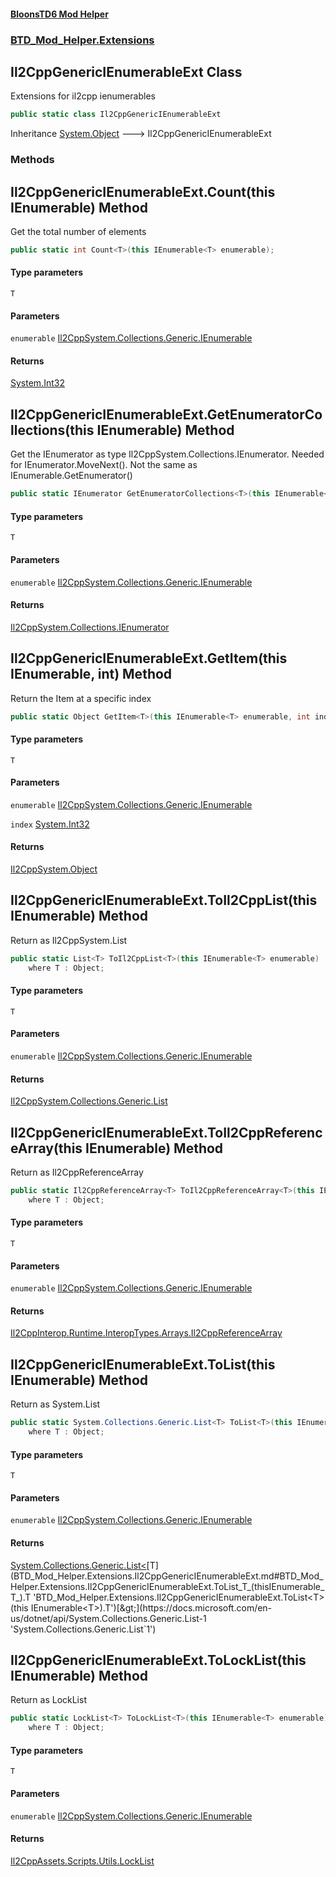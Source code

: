 #### [BloonsTD6 Mod Helper](README.md 'README')
### [BTD_Mod_Helper.Extensions](README.md#BTD_Mod_Helper.Extensions 'BTD_Mod_Helper.Extensions')

## Il2CppGenericIEnumerableExt Class

Extensions for il2cpp ienumerables

```csharp
public static class Il2CppGenericIEnumerableExt
```

Inheritance [System.Object](https://docs.microsoft.com/en-us/dotnet/api/System.Object 'System.Object') &#129106; Il2CppGenericIEnumerableExt
### Methods

<a name='BTD_Mod_Helper.Extensions.Il2CppGenericIEnumerableExt.Count_T_(thisIEnumerable_T_)'></a>

## Il2CppGenericIEnumerableExt.Count<T>(this IEnumerable<T>) Method

Get the total number of elements

```csharp
public static int Count<T>(this IEnumerable<T> enumerable);
```
#### Type parameters

<a name='BTD_Mod_Helper.Extensions.Il2CppGenericIEnumerableExt.Count_T_(thisIEnumerable_T_).T'></a>

`T`
#### Parameters

<a name='BTD_Mod_Helper.Extensions.Il2CppGenericIEnumerableExt.Count_T_(thisIEnumerable_T_).enumerable'></a>

`enumerable` [Il2CppSystem.Collections.Generic.IEnumerable](https://docs.microsoft.com/en-us/dotnet/api/Il2CppSystem.Collections.Generic.IEnumerable 'Il2CppSystem.Collections.Generic.IEnumerable')

#### Returns
[System.Int32](https://docs.microsoft.com/en-us/dotnet/api/System.Int32 'System.Int32')

<a name='BTD_Mod_Helper.Extensions.Il2CppGenericIEnumerableExt.GetEnumeratorCollections_T_(thisIEnumerable_T_)'></a>

## Il2CppGenericIEnumerableExt.GetEnumeratorCollections<T>(this IEnumerable<T>) Method

Get the IEnumerator as type Il2CppSystem.Collections.IEnumerator. Needed for IEnumerator.MoveNext(). Not the same as  
IEnumerable.GetEnumerator()

```csharp
public static IEnumerator GetEnumeratorCollections<T>(this IEnumerable<T> enumerable);
```
#### Type parameters

<a name='BTD_Mod_Helper.Extensions.Il2CppGenericIEnumerableExt.GetEnumeratorCollections_T_(thisIEnumerable_T_).T'></a>

`T`
#### Parameters

<a name='BTD_Mod_Helper.Extensions.Il2CppGenericIEnumerableExt.GetEnumeratorCollections_T_(thisIEnumerable_T_).enumerable'></a>

`enumerable` [Il2CppSystem.Collections.Generic.IEnumerable](https://docs.microsoft.com/en-us/dotnet/api/Il2CppSystem.Collections.Generic.IEnumerable 'Il2CppSystem.Collections.Generic.IEnumerable')

#### Returns
[Il2CppSystem.Collections.IEnumerator](https://docs.microsoft.com/en-us/dotnet/api/Il2CppSystem.Collections.IEnumerator 'Il2CppSystem.Collections.IEnumerator')

<a name='BTD_Mod_Helper.Extensions.Il2CppGenericIEnumerableExt.GetItem_T_(thisIEnumerable_T_,int)'></a>

## Il2CppGenericIEnumerableExt.GetItem<T>(this IEnumerable<T>, int) Method

Return the Item at a specific index

```csharp
public static Object GetItem<T>(this IEnumerable<T> enumerable, int index);
```
#### Type parameters

<a name='BTD_Mod_Helper.Extensions.Il2CppGenericIEnumerableExt.GetItem_T_(thisIEnumerable_T_,int).T'></a>

`T`
#### Parameters

<a name='BTD_Mod_Helper.Extensions.Il2CppGenericIEnumerableExt.GetItem_T_(thisIEnumerable_T_,int).enumerable'></a>

`enumerable` [Il2CppSystem.Collections.Generic.IEnumerable](https://docs.microsoft.com/en-us/dotnet/api/Il2CppSystem.Collections.Generic.IEnumerable 'Il2CppSystem.Collections.Generic.IEnumerable')

<a name='BTD_Mod_Helper.Extensions.Il2CppGenericIEnumerableExt.GetItem_T_(thisIEnumerable_T_,int).index'></a>

`index` [System.Int32](https://docs.microsoft.com/en-us/dotnet/api/System.Int32 'System.Int32')

#### Returns
[Il2CppSystem.Object](https://docs.microsoft.com/en-us/dotnet/api/Il2CppSystem.Object 'Il2CppSystem.Object')

<a name='BTD_Mod_Helper.Extensions.Il2CppGenericIEnumerableExt.ToIl2CppList_T_(thisIEnumerable_T_)'></a>

## Il2CppGenericIEnumerableExt.ToIl2CppList<T>(this IEnumerable<T>) Method

Return as Il2CppSystem.List

```csharp
public static List<T> ToIl2CppList<T>(this IEnumerable<T> enumerable)
    where T : Object;
```
#### Type parameters

<a name='BTD_Mod_Helper.Extensions.Il2CppGenericIEnumerableExt.ToIl2CppList_T_(thisIEnumerable_T_).T'></a>

`T`
#### Parameters

<a name='BTD_Mod_Helper.Extensions.Il2CppGenericIEnumerableExt.ToIl2CppList_T_(thisIEnumerable_T_).enumerable'></a>

`enumerable` [Il2CppSystem.Collections.Generic.IEnumerable](https://docs.microsoft.com/en-us/dotnet/api/Il2CppSystem.Collections.Generic.IEnumerable 'Il2CppSystem.Collections.Generic.IEnumerable')

#### Returns
[Il2CppSystem.Collections.Generic.List](https://docs.microsoft.com/en-us/dotnet/api/Il2CppSystem.Collections.Generic.List 'Il2CppSystem.Collections.Generic.List')

<a name='BTD_Mod_Helper.Extensions.Il2CppGenericIEnumerableExt.ToIl2CppReferenceArray_T_(thisIEnumerable_T_)'></a>

## Il2CppGenericIEnumerableExt.ToIl2CppReferenceArray<T>(this IEnumerable<T>) Method

Return as Il2CppReferenceArray

```csharp
public static Il2CppReferenceArray<T> ToIl2CppReferenceArray<T>(this IEnumerable<T> enumerable)
    where T : Object;
```
#### Type parameters

<a name='BTD_Mod_Helper.Extensions.Il2CppGenericIEnumerableExt.ToIl2CppReferenceArray_T_(thisIEnumerable_T_).T'></a>

`T`
#### Parameters

<a name='BTD_Mod_Helper.Extensions.Il2CppGenericIEnumerableExt.ToIl2CppReferenceArray_T_(thisIEnumerable_T_).enumerable'></a>

`enumerable` [Il2CppSystem.Collections.Generic.IEnumerable](https://docs.microsoft.com/en-us/dotnet/api/Il2CppSystem.Collections.Generic.IEnumerable 'Il2CppSystem.Collections.Generic.IEnumerable')

#### Returns
[Il2CppInterop.Runtime.InteropTypes.Arrays.Il2CppReferenceArray](https://docs.microsoft.com/en-us/dotnet/api/Il2CppInterop.Runtime.InteropTypes.Arrays.Il2CppReferenceArray 'Il2CppInterop.Runtime.InteropTypes.Arrays.Il2CppReferenceArray')

<a name='BTD_Mod_Helper.Extensions.Il2CppGenericIEnumerableExt.ToList_T_(thisIEnumerable_T_)'></a>

## Il2CppGenericIEnumerableExt.ToList<T>(this IEnumerable<T>) Method

Return as System.List

```csharp
public static System.Collections.Generic.List<T> ToList<T>(this IEnumerable<T> enumerable)
    where T : Object;
```
#### Type parameters

<a name='BTD_Mod_Helper.Extensions.Il2CppGenericIEnumerableExt.ToList_T_(thisIEnumerable_T_).T'></a>

`T`
#### Parameters

<a name='BTD_Mod_Helper.Extensions.Il2CppGenericIEnumerableExt.ToList_T_(thisIEnumerable_T_).enumerable'></a>

`enumerable` [Il2CppSystem.Collections.Generic.IEnumerable](https://docs.microsoft.com/en-us/dotnet/api/Il2CppSystem.Collections.Generic.IEnumerable 'Il2CppSystem.Collections.Generic.IEnumerable')

#### Returns
[System.Collections.Generic.List&lt;](https://docs.microsoft.com/en-us/dotnet/api/System.Collections.Generic.List-1 'System.Collections.Generic.List`1')[T](BTD_Mod_Helper.Extensions.Il2CppGenericIEnumerableExt.md#BTD_Mod_Helper.Extensions.Il2CppGenericIEnumerableExt.ToList_T_(thisIEnumerable_T_).T 'BTD_Mod_Helper.Extensions.Il2CppGenericIEnumerableExt.ToList<T>(this IEnumerable<T>).T')[&gt;](https://docs.microsoft.com/en-us/dotnet/api/System.Collections.Generic.List-1 'System.Collections.Generic.List`1')

<a name='BTD_Mod_Helper.Extensions.Il2CppGenericIEnumerableExt.ToLockList_T_(thisIEnumerable_T_)'></a>

## Il2CppGenericIEnumerableExt.ToLockList<T>(this IEnumerable<T>) Method

Return as LockList

```csharp
public static LockList<T> ToLockList<T>(this IEnumerable<T> enumerable)
    where T : Object;
```
#### Type parameters

<a name='BTD_Mod_Helper.Extensions.Il2CppGenericIEnumerableExt.ToLockList_T_(thisIEnumerable_T_).T'></a>

`T`
#### Parameters

<a name='BTD_Mod_Helper.Extensions.Il2CppGenericIEnumerableExt.ToLockList_T_(thisIEnumerable_T_).enumerable'></a>

`enumerable` [Il2CppSystem.Collections.Generic.IEnumerable](https://docs.microsoft.com/en-us/dotnet/api/Il2CppSystem.Collections.Generic.IEnumerable 'Il2CppSystem.Collections.Generic.IEnumerable')

#### Returns
[Il2CppAssets.Scripts.Utils.LockList](https://docs.microsoft.com/en-us/dotnet/api/Il2CppAssets.Scripts.Utils.LockList 'Il2CppAssets.Scripts.Utils.LockList')